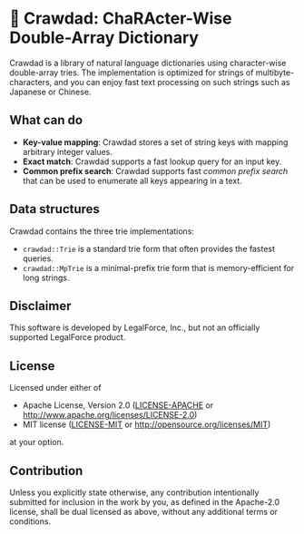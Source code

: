 # 🦞 Crawdad: ChaRActer-Wise Double-Array Dictionary

Crawdad is a library of natural language dictionaries using character-wise double-array tries.
The implementation is optimized for strings of multibyte-characters,
and you can enjoy fast text processing on such strings such as Japanese or Chinese.

## What can do

- **Key-value mapping**: Crawdad stores a set of string keys with mapping arbitrary integer values.
- **Exact match**: Crawdad supports a fast lookup query for an input key.
- **Common prefix search**: Crawdad supports fast *common prefix search* that can be used to enumerate all keys appearing in a text.

## Data structures

Crawdad contains the three trie implementations:

- `crawdad::Trie` is a standard trie form that often provides the fastest queries.
- `crawdad::MpTrie` is a minimal-prefix trie form that is memory-efficient for long strings. 

## Disclaimer

This software is developed by LegalForce, Inc.,
but not an officially supported LegalForce product.

## License

Licensed under either of

 * Apache License, Version 2.0
   ([LICENSE-APACHE](LICENSE-APACHE) or http://www.apache.org/licenses/LICENSE-2.0)
 * MIT license
   ([LICENSE-MIT](LICENSE-MIT) or http://opensource.org/licenses/MIT)

at your option.

## Contribution

Unless you explicitly state otherwise, any contribution intentionally submitted
for inclusion in the work by you, as defined in the Apache-2.0 license, shall be
dual licensed as above, without any additional terms or conditions.
